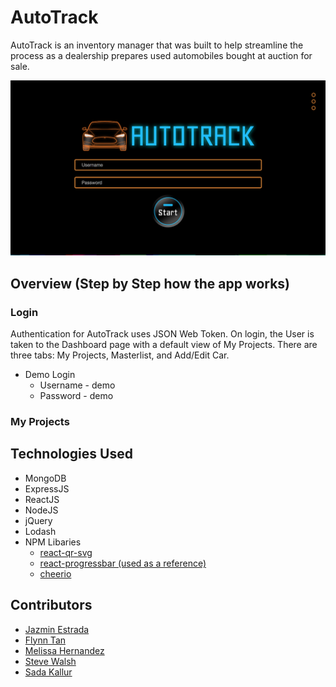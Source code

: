 # AutoTrack

AutoTrack is an inventory manager that was built to help streamline the process as a dealership prepares used automobiles bought at auction for sale. 

![AutoTrack](/public/assets/images/readme-splash.png)


## Overview (Step by Step how the app works)
### Login
Authentication for AutoTrack uses JSON Web Token. On login, the User is taken to the Dashboard page with a default view of My Projects. There are three tabs: My Projects, Masterlist, and Add/Edit Car.

* Demo Login
   * Username - demo
   * Password - demo
   
### My Projects


## Technologies Used

* MongoDB
* ExpressJS
* ReactJS
* NodeJS
* jQuery
* Lodash
* NPM Libaries
  * [react-qr-svg](https://www.npmjs.com/package/react-qr-svg)
  * [react-progressbar (used as a reference)](https://www.npmjs.com/package/react-progressbar.js)
  * [cheerio](https://www.npmjs.com/package/cheerio)

## Contributors

* [Jazmin Estrada](https://github.com/jazmin10)
* [Flynn Tan](https://github.com/sundropgold)
* [Melissa Hernandez](https://github.com/MissHernandez)
* [Steve Walsh](https://github.com/Finfischley)
* [Sada Kallur](https://github.com/sadashivakj)

